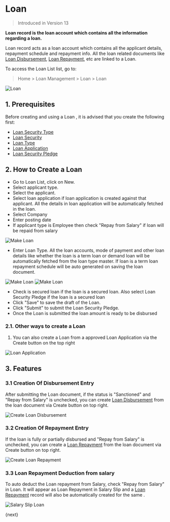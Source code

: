<!-- add-breadcrumbs -->
# Loan
> Introduced in Version 13

**Loan record is the loan account which contains all the information regarding a loan.**

Loan record acts as a loan account which contains all the applicant details, repayment schedule and repayment info. All the loan related documents like [Loan Disbursement](/docs/user/manual/en/loan-management/loan-disbursement), [Loan Repayment](/docs/user/manual/en/loan-management/loan-repayment), etc are linked to a Loan.

To access the Loan List list, go to:
> Home > Loan Management > Loan > Loan


<img class="screenshot" alt="Loan" src="{{docs_base_url}}/assets/img/loan-management/loan.png">

## 1. Prerequisites
Before creating and using a Loan , it is advised that you create the following first:

* [Loan Security Type](/docs/user/manual/en/loan-management/loan-security-type)
* [Loan Security](/docs/user/manual/en/loan-management/loan-security)
* [Loan Type](/docs/user/manual/en/loan-management/loan-type)
* [Loan Application](/docs/user/manual/en/loan-management/loan-application)
* [Loan Security Pledge](/docs/user/manual/en/loan-management/loan-security-pledge)

## 2. How to Create a Loan
* Go to Loan List, click on New.
* Select applicant type.
* Select the applicant.
* Select loan application if loan application is created against that applicant. All the details in loan application will be automatically fetched in the loan.
* Select Company
* Enter posting date
* If applicant type is Employee then check "Repay from Salary" if loan will be repaid from salary

<img class="screenshot" alt="Make Loan" src="{{docs_base_url}}/assets/img/loan-management/loan-details.png">

* Enter Loan Type. All the loan accounts, mode of payment and other loan details like whether the loan is a term loan or demand loan will be automatically fetched from the loan type master. If loan is a term loan repayment schedule will be auto generated on saving the loan document.

<img class="screenshot" alt="Make Loan" src="{{docs_base_url}}/assets/img/loan-management/loan-accounts.png">

<img class="screenshot" alt="Make Loan" src="{{docs_base_url}}/assets/img/loan-management/loan-repayment-schedule.png">


* Check is secured loan if the loan is a secured loan. Also select Loan Security Pledge if the loan is a secured loan
* Click "Save" to save the draft of the Loan.
* Click "Submit" to submit the Loan Security Pledge.
* Once the Loan is submitted the loan amount is ready to be disbursed



### 2.1. Other ways to create a Loan
1. You can also create a Loan from a approved Loan Application via the Create button on the top right

<img class="screenshot" alt="Loan Application" src="{{docs_base_url}}/assets/img/loan-management/create-loan.png">

## 3. Features

### 3.1 Creation Of Disbursement Entry
After submitting the Loan document, if the status is "Sanctioned" and "Repay from Salary" is unchecked, you can create [Loan Disbursement](/docs/user/manual/en/loan-management/loan-disbursement) from the loan document via Create button on top right.

<img class="screenshot" alt="Create Loan Disbursement" src="{{docs_base_url}}/assets/img/loan-management/create-loan-disbursement.png">

### 3.2 Creation Of Repayment Entry
If the loan is fully or partially disbursed and "Repay from Salary" is unchecked, you can create a [Loan Repayment](/docs/user/manual/en/loan-management/loan-repayment) from the loan document via Create button on top right.

<img class="screenshot" alt="Create Loan Repayment" src="{{docs_base_url}}/assets/img/loan-management/create-loan-repayment.png">

### 3.3 Loan Repayment Deduction from salary
To auto deduct the Loan repayment from Salary, check "Repay from Salary" in Loan. It will appear as Loan Repayment in Salary Slip and a [Loan Repayment](/docs/user/manual/en/loan-management/loan-repayment) record will also be automatically created for the same .

<img class="screenshot" alt="Salary Slip Loan" src="{{docs_base_url}}/assets/img/loan-management/salary-slip-loan.png">

{next}




